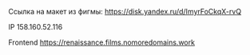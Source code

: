 Cсылка на макет из фигмы:
https://disk.yandex.ru/d/ImyrFoCkqX-rvQ

IP 158.160.52.116

Frontend https://renaissance.films.nomoredomains.work